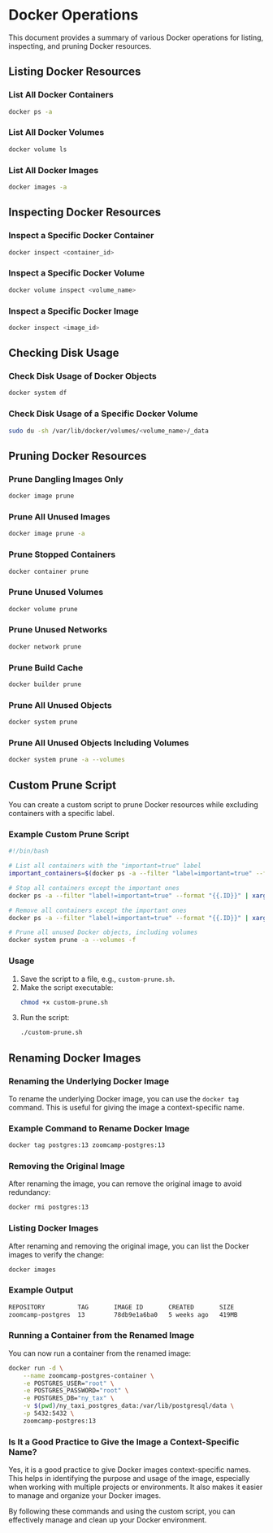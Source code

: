 # Docker Operations

This document provides a summary of various Docker operations for listing, inspecting, and pruning Docker resources.

## Listing Docker Resources

### List All Docker Containers
```bash
docker ps -a
```

### List All Docker Volumes
```bash
docker volume ls
```

### List All Docker Images
```bash
docker images -a
```

## Inspecting Docker Resources

### Inspect a Specific Docker Container
```bash
docker inspect <container_id>
```

### Inspect a Specific Docker Volume
```bash
docker volume inspect <volume_name>
```

### Inspect a Specific Docker Image
```bash
docker inspect <image_id>
```

## Checking Disk Usage

### Check Disk Usage of Docker Objects
```bash
docker system df
```

### Check Disk Usage of a Specific Docker Volume
```bash
sudo du -sh /var/lib/docker/volumes/<volume_name>/_data
```

## Pruning Docker Resources

### Prune Dangling Images Only
```bash
docker image prune
```

### Prune All Unused Images
```bash
docker image prune -a
```

### Prune Stopped Containers
```bash
docker container prune
```

### Prune Unused Volumes
```bash
docker volume prune
```

### Prune Unused Networks
```bash
docker network prune
```

### Prune Build Cache
```bash
docker builder prune
```

### Prune All Unused Objects
```bash
docker system prune
```

### Prune All Unused Objects Including Volumes
```bash
docker system prune -a --volumes
```

## Custom Prune Script

You can create a custom script to prune Docker resources while excluding containers with a specific label.

### Example Custom Prune Script

```bash
#!/bin/bash

# List all containers with the "important=true" label
important_containers=$(docker ps -a --filter "label=important=true" --format "{{.ID}}")

# Stop all containers except the important ones
docker ps -a --filter "label!=important=true" --format "{{.ID}}" | xargs -r docker stop

# Remove all containers except the important ones
docker ps -a --filter "label!=important=true" --format "{{.ID}}" | xargs -r docker rm

# Prune all unused Docker objects, including volumes
docker system prune -a --volumes -f
```

### Usage

1. Save the script to a file, e.g., `custom-prune.sh`.
2. Make the script executable:
   ```bash
   chmod +x custom-prune.sh
   ```
3. Run the script:
   ```bash
   ./custom-prune.sh
   ```

## Renaming Docker Images

### Renaming the Underlying Docker Image

To rename the underlying Docker image, you can use the `docker tag` command. This is useful for giving the image a context-specific name.

### Example Command to Rename Docker Image

```bash
docker tag postgres:13 zoomcamp-postgres:13
```

### Removing the Original Image

After renaming the image, you can remove the original image to avoid redundancy:

```bash
docker rmi postgres:13
```

### Listing Docker Images

After renaming and removing the original image, you can list the Docker images to verify the change:

```bash
docker images
```

### Example Output

```bash
REPOSITORY         TAG       IMAGE ID       CREATED       SIZE
zoomcamp-postgres  13        78db9e1a6ba0   5 weeks ago   419MB
```

### Running a Container from the Renamed Image

You can now run a container from the renamed image:

```bash
docker run -d \
    --name zoomcamp-postgres-container \
    -e POSTGRES_USER="root" \
    -e POSTGRES_PASSWORD="root" \
    -e POSTGRES_DB="ny_tax" \
    -v $(pwd)/ny_taxi_postgres_data:/var/lib/postgresql/data \
    -p 5432:5432 \
    zoomcamp-postgres:13
```

### Is It a Good Practice to Give the Image a Context-Specific Name?

Yes, it is a good practice to give Docker images context-specific names. This helps in identifying the purpose and usage of the image, especially when working with multiple projects or environments. It also makes it easier to manage and organize your Docker images.

By following these commands and using the custom script, you can effectively manage and clean up your Docker environment.
